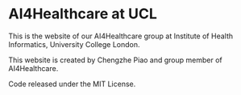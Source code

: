 # AI4Healthcare at UCL

This is the website of our AI4Healthcare group at Institute of Health Informatics, University College London.

This website is created by Chengzhe Piao and group member of AI4Healthcare. 

Code released under the MIT License.

